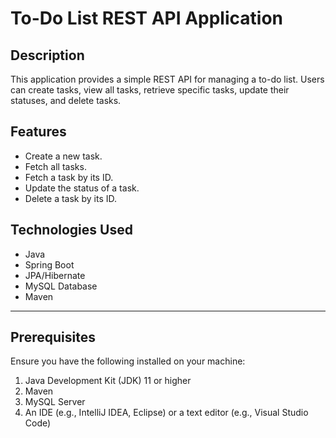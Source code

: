 # To-Do List REST API Application

## Description
This application provides a simple REST API for managing a to-do list. Users can create tasks, view all tasks, retrieve specific tasks, update their statuses, and delete tasks.

## Features
- Create a new task.
- Fetch all tasks.
- Fetch a task by its ID.
- Update the status of a task.
- Delete a task by its ID.

## Technologies Used
- Java
- Spring Boot
- JPA/Hibernate
- MySQL Database
- Maven

---

## Prerequisites
Ensure you have the following installed on your machine:
1. Java Development Kit (JDK) 11 or higher
2. Maven
3. MySQL Server
4. An IDE (e.g., IntelliJ IDEA, Eclipse) or a text editor (e.g., Visual Studio Code)

---

## Steps to Run the Application

### 1. Clone the Repository
```bash
https://github.com/your-username/todo-list-api.git
```

### 2. Navigate to the Project Directory
```bash
cd todo-list-api
```

### 3. Configure the Database
- Create a new database in MySQL:
```sql
CREATE DATABASE todo_db;
```
- Update the `application.properties` file with your MySQL credentials:
```properties
spring.datasource.url=jdbc:mysql://localhost:3306/todo_db
spring.datasource.username=your-username
spring.datasource.password=your-password
spring.jpa.hibernate.ddl-auto=update
```

### 4. Build the Application
Ensure that Maven is installed and configured correctly.
```bash
mvn clean install
```

### 5. Run the Application
Start the application using the following command:
```bash
mvn spring-boot:run
```
Alternatively, you can run the generated `.jar` file:
```bash
java -jar target/todo-list-api-0.0.1-SNAPSHOT.jar
```

### 6. Access the API
The application will run on `http://localhost:8080` by default.

---

## Endpoints

### 1. Create a New Task
**POST /tasks**
- Request Body:
```json
{
    "title": "Task Title",
    "description": "Task Description"
}
```
- Controller Method:
```java
@PostMapping  //this endpoint for adding a new task
public Task createTask(@RequestBody Task task) {
    return taskService.createTask(task);
}
```

### 2. Fetch All Tasks
**GET /tasks**
- Controller Method:
```java
@GetMapping  //this endpoint for getting all tasks
public List<Task> getAll() {
    return taskService.getAllTask();
}
```

### 3. Fetch a Task by ID
**GET /tasks/{id}**
- Controller Method:
```java
@GetMapping("/getById/{id}")  //this endpoint for getting a task by ID
public Task getById(@PathVariable int id) {
    return taskService.getById(id);
}
```

### 4. Update Task Status
**PUT /tasks/{id}**
- Request Body:
```json
{
    "status": "in-progress"
}
```
- Controller Method:
```java
@PutMapping("/update/{id}")  //this endpoint for updating a task by ID
public Task updateTask(@PathVariable int id, @RequestBody Task task) {
    return taskService.updateTask(id, task);
}
```

### 5. Delete a Task by ID
**DELETE /tasks/{id}**
- Controller Method:
```java
@DeleteMapping("/delete/{id}")  //this endpoint for deleting a task by ID
public String deleteTask(@PathVariable int id) {
    return taskService.deleteTask(id);
}
```

---

## MySQL Database
Ensure that the MySQL server is running and properly configured. The application connects to the `todo_db` database using the credentials provided in the `application.properties` file.

You can verify the data using any MySQL client or command-line tool:
```sql
SELECT * FROM tasks;
```

---

## Testing
You can use tools like Postman or cURL to test the endpoints.

### Example cURL Commands
1. **Create a Task**:
```bash
curl -X POST http://localhost:8080/tasks \
-H "Content-Type: application/json" \
-d '{"title": "Buy Groceries", "description": "Get vegetables and fruits"}'
```

2. **Fetch All Tasks**:
```bash
curl http://localhost:8080/tasks
```

3. **Update Task Status**:
```bash
curl -X PUT http://localhost:8080/tasks/1 \
-H "Content-Type: application/json" \
-d '{"status": "completed"}'
```

---

## Future Enhancements
- Add user authentication and authorization.
- Implement pagination and sorting for task retrieval.
- Add support for categories or tags for tasks.

